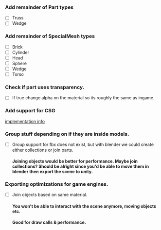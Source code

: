 ### Add remainder of Part types
- [ ] Truss
- [ ] Wedge

### Add remainder of SpecialMesh types
- [ ] Brick
- [ ] Cylinder
- [ ] Head
- [ ] Sphere
- [ ] Wedge
- [ ] Torso

### Check if part uses transparency.
- [ ] If true change alpha on the material so its roughly the same as ingame.

### Add support for CSG
  [implementation info](csg_info.md)

### Group stuff depending on if they are inside models.
- [ ] Group support for fbx does not exist, but with blender we could create either collections or join parts.
    #### Joining objects would be better for performance. Maybe join collections? Should be alright since you'd be able to move them in blender then export the scene to unity.

### Exporting optimizations for game engines.
- [ ] Join objects based on same material.
    #### You won't be able to interact with the scene anymore, moving objects etc.
    #### Good for draw calls & performance.
